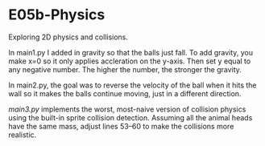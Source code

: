# E05b-Physics
Exploring 2D physics and collisions.

In main1.py I added in gravity so that the balls just fall. To add gravity, you make x=0 so it only applies accleration on the y-axis. Then set y equal to any negative number. The higher the number, the stronger the gravity. 

In main2.py, the goal was to reverse the velocity of the ball when it hits the wall so it makes the balls continue moving, just in a different direction.

*main3.py* implements the worst, most-naive version of collision physics using the built-in sprite collision detection. Assuming all the animal heads have the same mass, adjust lines 53–60 to make the collisions more realistic.

